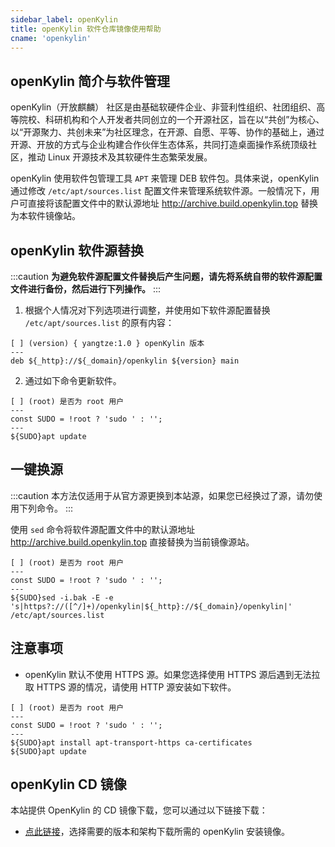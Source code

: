 ```yaml
---
sidebar_label: openKylin
title: openKylin 软件仓库镜像使用帮助
cname: 'openkylin'
---
```


## openKylin 简介与软件管理

openKylin（开放麒麟） 社区是由基础软硬件企业、非营利性组织、社团组织、高等院校、科研机构和个人开发者共同创立的一个开源社区，旨在以“共创”为核心、以“开源聚力、共创未来”为社区理念，在开源、自愿、平等、协作的基础上，通过开源、开放的方式与企业构建合作伙伴生态体系，共同打造桌面操作系统顶级社区，推动 Linux 开源技术及其软硬件生态繁荣发展。

openKylin 使用软件包管理工具 `APT` 来管理 DEB 软件包。具体来说，openKylin 通过修改 `/etc/apt/sources.list` 配置文件来管理系统软件源。一般情况下，用户可直接将该配置文件中的默认源地址 <http://archive.build.openkylin.top> 替换为本软件镜像站。

## openKylin 软件源替换

:::caution
**为避免软件源配置文件替换后产生问题，请先将系统自带的软件源配置文件进行备份，然后进行下列操作。**
:::

1. 根据个人情况对下列选项进行调整，并使用如下软件源配置替换 `/etc/apt/sources.list` 的原有内容：

```shell varcode
[ ] (version) { yangtze:1.0 } openKylin 版本
---
deb ${_http}://${_domain}/openkylin ${version} main
```

2. 通过如下命令更新软件。

```shell varcode
[ ] (root) 是否为 root 用户
---
const SUDO = !root ? 'sudo ' : '';
---
${SUDO}apt update
```

## 一键换源

:::caution
本方法仅适用于从官方源更换到本站源，如果您已经换过了源，请勿使用下列命令。
:::

使用 `sed` 命令将软件源配置文件中的默认源地址 <http://archive.build.openkylin.top> 直接替换为当前镜像源站。

```shell varcode
[ ] (root) 是否为 root 用户
---
const SUDO = !root ? 'sudo ' : '';
---
${SUDO}sed -i.bak -E -e 's|https?://([^/]+)/openkylin|${_http}://${_domain}/openkylin|' /etc/apt/sources.list
```

## 注意事项

- openKylin 默认不使用 HTTPS 源。如果您选择使用 HTTPS 源后遇到无法拉取 HTTPS 源的情况，请使用 HTTP 源安装如下软件。

```shell varcode
[ ] (root) 是否为 root 用户
---
const SUDO = !root ? 'sudo ' : '';
---
${SUDO}apt install apt-transport-https ca-certificates
${SUDO}apt update
```

## openKylin CD 镜像

本站提供 OpenKylin 的 CD 镜像下载，您可以通过以下链接下载：

- [点此链接](/release/?release=openKylin)，选择需要的版本和架构下载所需的 openKylin 安装镜像。
